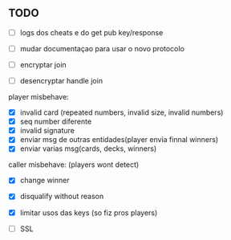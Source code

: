 ## TODO

- [ ] logs dos cheats e do get pub key/response

- [ ] mudar documentaçao para usar o novo protocolo

- [ ] encryptar join
- [ ] desencryptar handle join

player misbehave:
- [X] invalid card (repeated numbers, invalid size, invalid numbers)
- [X] seq number diferente
- [X] invalid signature
- [X] enviar msg de outras entidades(player envia finnal winners)
- [X] enviar varias msg(cards, decks, winners)

caller misbehave: (players wont detect)
- [X] change winner
- [X] disqualify without reason

- [X] limitar usos das keys (so fiz pros players)

- [ ] SSL